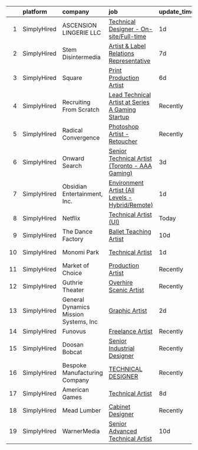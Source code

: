 

|    | platform    | company                               | job                                                                                                                                                           | update_time   | location                   |
|---:|:------------|:--------------------------------------|:--------------------------------------------------------------------------------------------------------------------------------------------------------------|:--------------|:---------------------------|
|  1 | SimplyHired | ASCENSION LINGERIE LLC                | [Technical Designer - On-site/Full-time](https://www.simplyhired.com/job/BUkantGViROJUynHFKgeDSsCIJt8fqNpM_hYP7mNNNwjhRN341iZvw?q=technical+artist)           | 1d            | Miami, FL                  |
|  2 | SimplyHired | Stem Disintermedia                    | [Artist & Label Relations Representative](https://www.simplyhired.com/job/t9JtpWeunVBwCg3MpkfRyLiW9esiYZtm9CUDnQQA-2KcOBtszHbyjg?q=technical+artist)          | 7d            | Remote                     |
|  3 | SimplyHired | Square                                | [Print Production Artist](https://www.simplyhired.com/job/MJ53lR1O-jHyiBIlDsQFE-2wrd0CGwbpMN7IKUWrrMZD7K0TU3UiJg?q=technical+artist)                          | 6d            | Remote                     |
|  4 | SimplyHired | Recruiting From Scratch               | [Lead Technical Artist at Series A Gaming Startup](https://www.simplyhired.com/job/pw16BY7Be2GA2WKqaR54MMcYqqpJ2UAPmicAtm3gJub8z2v2QFmzkA?q=technical+artist) | Recently      | Boulder, CO +126 locations |
|  5 | SimplyHired | Radical Convergence                   | [Photoshop Artist - Retoucher](https://www.simplyhired.com/job/7jJNi-ObK5dYrqRm9YIhjpFVV2BVuYuDmVdkrNSaQBwE9D_T1DkLZA?q=technical+artist)                     | Recently      | Herndon, VA                |
|  6 | SimplyHired | Onward Search                         | [Senior Technical Artist (Toronto - AAA Gaming)](https://www.simplyhired.com/job/GKVY5qyaDtp-bJqHhXl3ZWUUqz6pUpBIaH_gIM8y3W8wPnQdMS3VaQ?q=technical+artist)   | 3d            | Ontario, CA                |
|  7 | SimplyHired | Obsidian Entertainment, Inc.          | [Environment Artist (All Levels - Hybrid/Remote)](https://www.simplyhired.com/job/cpPcLfEkVLQ_WC35p5dPiWJJ5KnbjAQ2xqJxtZzoPmpT316iYzA0FQ?q=technical+artist)  | 1d            | Irvine, CA                 |
|  8 | SimplyHired | Netflix                               | [Technical Artist (UI)](https://www.simplyhired.com/job/qUV9T-yvm5-A8beeY1HdBFbbKNKcnTIk3l-hjnOaLZn2wTahmkucYg?q=technical+artist)                            | Today         | Los Angeles, CA            |
|  9 | SimplyHired | The Dance Factory                     | [Ballet Teaching Artist](https://www.simplyhired.com/job/JfKze0CrBY0M_d3i2DrVENidX8ct5JXdgR-oDIuNx7MpbisnWFXxkQ?q=technical+artist)                           | 10d           | Fairfield, CA              |
| 10 | SimplyHired | Monomi Park                           | [Technical Artist](https://www.simplyhired.com/job/ZZ9b9wHex5COnzPnW3wPDWfDCn8-7_2VAm2L87jajgP8Urh0-2P-eQ?q=technical+artist)                                 | 1d            | San Mateo, CA              |
| 11 | SimplyHired | Market of Choice                      | [Production Artist](https://www.simplyhired.com/job/doWGSVzqyT_2yqJzZ7FdTK4_9UPSH5t_tIpMOT5Ix1W8K4jMdEnBcA?q=technical+artist)                                | Recently      | Eugene, OR                 |
| 12 | SimplyHired | Guthrie Theater                       | [Overhire Scenic Artist](https://www.simplyhired.com/job/nS534Ni_quwoLM_eY9_1NIiC91s8XKBhWON9mIPbmDW22HcD8dbjPw?q=technical+artist)                           | Recently      | Minneapolis, MN            |
| 13 | SimplyHired | General Dynamics Mission Systems, Inc | [Graphic Artist](https://www.simplyhired.com/job/fr2riOg69pG0OqgyNbqUtBrJWzBzueVEZJHG8lGxC-J_KVZzQ6_HIg?q=technical+artist)                                   | 2d            | Fairfax, VA                |
| 14 | SimplyHired | Funovus                               | [Freelance Artist](https://www.simplyhired.com/job/wucjFvZG2JRNmwrYnLbwDVT3_DRVHLxMd8BzmWlUbytgTfm8cythdg?q=technical+artist)                                 | Recently      | Remote                     |
| 15 | SimplyHired | Doosan Bobcat                         | [Senior Industrial Designer](https://www.simplyhired.com/job/t9gcUVNdYD9rFUci2nWQrqisloKpJ2SLm-MKmhdUTxyG4kpTA2nF5A?q=technical+artist)                       | Recently      | Bismarck, ND               |
| 16 | SimplyHired | Bespoke Manufacturing Company         | [TECHNICAL DESIGNER](https://www.simplyhired.com/job/_Yt__Xbe3X5gHj-jOZvw_lJNTz3NwIdmOahW4myYgmqkFdHHHqkB3Q?q=technical+artist)                               | Recently      | Phoenix, AZ                |
| 17 | SimplyHired | American Games                        | [Technical Artist](https://www.simplyhired.com/job/RXigWwYdEMhoCFrYXW1f5e6O8JEgJR2EljO0GdyDmPOibE8uz4saUw?q=technical+artist)                                 | 8d            | Council Bluffs, IA         |
| 18 | SimplyHired | Mead Lumber                           | [Cabinet Designer](https://www.simplyhired.com/job/JOweUw_l3pDPsqtIg-3gorBXWYvW_IStT4VkQXlyHLdhruJ2QjvyDg?q=technical+artist)                                 | Recently      | Kearney, NE                |
| 19 | SimplyHired | WarnerMedia                           | [Senior Advanced Technical Artist](https://www.simplyhired.com/job/1kxGifZTtO98aO3sWsGK64xugRqLrjNsPpvZdmky62TFtyObTOXhxw?q=technical+artist)                 | 10d           | Carlsbad, CA               |